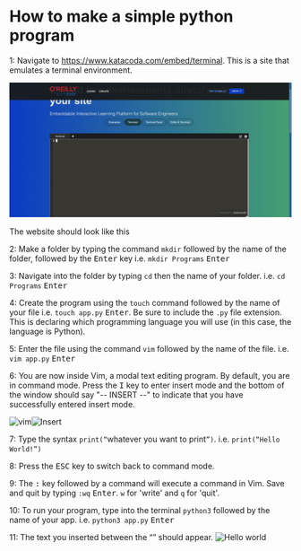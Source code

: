 # How to make a simple python program

1: Navigate to https://www.katacoda.com/embed/terminal. This is a site that emulates a terminal environment.

![image1](photos/image1.png)

The website should look like this

2: Make a folder by typing the command `mkdir` followed by the name of the folder, followed by the <kbd>Enter</kbd> key i.e. `mkdir Programs` <kbd>Enter</kbd>

3: Navigate into the folder by typing `cd` then the name of your folder. i.e. `cd Programs` <kbd>Enter</kbd>

4: Create the program using the `touch` command followed by the name of your file i.e. `touch app.py` <kbd>Enter</kbd>. Be sure to include the `.py` file extension. This is declaring which programming language you will use (in this case, the language is Python).

5: Enter the file using the command `vim` followed by the name of the file. i.e. `vim app.py` <kbd>Enter</kbd>

6: You are now inside Vim, a modal text editing program. By default, you are in command mode. Press the <kbd>I</kbd> key to enter insert mode and the bottom of the window should say "-- INSERT --" to indicate that you have successfully entered insert mode.

![vim](https://user-images.githubusercontent.com/66968736/139152767-1b076c58-a6ae-465f-a9a9-de410ac674fd.png)![Insert](https://user-images.githubusercontent.com/66968736/139152937-da3fb9bc-6c48-4310-9577-7a6b8bbb77fb.png)

7: Type the syntax `print(“`whatever you want to print`”)`. i.e. `print(“Hello World!”)`

8: Press the <kbd>ESC</kbd> key to switch back to command mode.

9: The <kbd>:</kbd> key followed by a command will execute a command in Vim. Save and quit by typing `:wq` <kbd>Enter</kbd>. `w` for 'write' and `q` for 'quit'.

10: To run your program, type into the terminal `python3` followed by the name of your app. i.e. `python3 app.py` <kbd>Enter</kbd>

11: The text you inserted between the “” should appear.
![Hello world](https://user-images.githubusercontent.com/66968736/139153432-bc95caba-02ea-42da-945a-f0550776b4f7.png)
